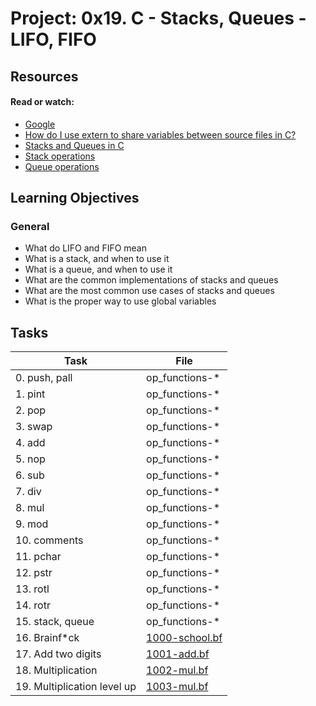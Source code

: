 # Project: 0x19. C - Stacks, Queues - LIFO, FIFO

## Resources

#### Read or watch:

* [Google](https://intranet.alxswe.com/rltoken/tn1X658KGumYYq_szFJI5w)
* [How do I use extern to share variables between source files in C?](https://intranet.alxswe.com/rltoken/0KVWTdE8xXy__jUfBfakCw)
* [Stacks and Queues in C](https://intranet.alxswe.com/rltoken/udmomL4F4mF630D2Z-ltqg)
* [Stack operations](https://intranet.alxswe.com/rltoken/fj_-SJXW-pWxgAnstsARoQ)
* [Queue operations](https://intranet.alxswe.com/rltoken/6Y_GVoIH_rV45xd7w0a9FA)
## Learning Objectives

### General

* What do LIFO and FIFO mean
* What is a stack, and when to use it
* What is a queue, and when to use it
* What are the common implementations of stacks and queues
* What are the most common use cases of stacks and queues
* What is the proper way to use global variables
## Tasks

| Task | File |
| ---- | ---- |
| 0. push, pall | op_functions-* |
| 1. pint | op_functions-* |
| 2. pop | op_functions-* |
| 3. swap | op_functions-* |
| 4. add | op_functions-* |
| 5. nop | op_functions-* |
| 6. sub | op_functions-* |
| 7. div | op_functions-* |
| 8. mul | op_functions-* |
| 9. mod | op_functions-* |
| 10. comments | op_functions-* |
| 11. pchar | op_functions-* |
| 12. pstr | op_functions-* |
| 13. rotl | op_functions-* |
| 14. rotr | op_functions-* |
| 15. stack, queue | op_functions-* |
| 16. Brainf*ck | [1000-school.bf](./1000-school.bf) |
| 17. Add two digits | [1001-add.bf](./1001-add.bf) |
| 18. Multiplication | [1002-mul.bf](./1002-mul.bf) |
| 19. Multiplication level up | [1003-mul.bf](./1003-mul.bf) |
